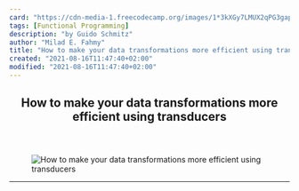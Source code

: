 ```yaml
---
card: "https://cdn-media-1.freecodecamp.org/images/1*3kXGy7LMUX2qPG3gapZD5Q.jpeg"
tags: [Functional Programming]
description: "by Guido Schmitz"
author: "Milad E. Fahmy"
title: "How to make your data transformations more efficient using transducers"
created: "2021-08-16T11:47:40+02:00"
modified: "2021-08-16T11:47:40+02:00"
---
```

<div class="site-wrapper">
<main id="site-main" class="site-main outer">
<div class="inner">
<article class="post-full post tag-functional-programming tag-javascript tag-programming tag-technology tag-tech ">
<header class="post-full-header">
<h1 class="post-full-title">How to make your data transformations more efficient using transducers</h1>
</header>
<figure class="post-full-image">
<picture>
<source media="(max-width: 700px)" sizes="1px" srcset="data:image/gif;base64,R0lGODlhAQABAIAAAAAAAP///yH5BAEAAAAALAAAAAABAAEAAAIBRAA7 1w">
<source media="(min-width: 701px)" sizes="(max-width: 800px) 400px,
(max-width: 1170px) 700px,
1400px" srcset="https://cdn-media-1.freecodecamp.org/images/1*3kXGy7LMUX2qPG3gapZD5Q.jpeg 300w,
https://cdn-media-1.freecodecamp.org/images/1*3kXGy7LMUX2qPG3gapZD5Q.jpeg 600w,
https://cdn-media-1.freecodecamp.org/images/1*3kXGy7LMUX2qPG3gapZD5Q.jpeg 1000w,
https://cdn-media-1.freecodecamp.org/images/1*3kXGy7LMUX2qPG3gapZD5Q.jpeg 2000w">
<img onerror="this.style.display='none'" src="https://cdn-media-1.freecodecamp.org/images/1*3kXGy7LMUX2qPG3gapZD5Q.jpeg" alt="How to make your data transformations more efficient using transducers">
</picture>
</figure>
<section class="post-full-content">
<div class="post-content medium-migrated-article">
</div>
<hr>
</section>
</article>
</div>
</main>
</div>
<!-- Google Tag Manager (noscript) -->
<!-- End Google Tag Manager (noscript) -->
